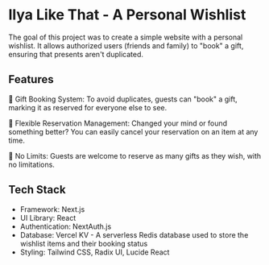 # Ilya Like That - A Personal Wishlist

The goal of this project was to create a simple website with a personal wishlist. It allows authorized users (friends and family) to "book" a gift, ensuring that presents aren't duplicated.

## Features

🎁 Gift Booking System: To avoid duplicates, guests can "book" a gift, marking it as reserved for everyone else to see.

🔄 Flexible Reservation Management: Changed your mind or found something better? You can easily cancel your reservation on an item at any time.

🎉 No Limits: Guests are welcome to reserve as many gifts as they wish, with no limitations.

## Tech Stack

- Framework: Next.js
- UI Library: React
- Authentication: NextAuth.js
- Database: Vercel KV - A serverless Redis database used to store the wishlist items and their booking status
- Styling: Tailwind CSS, Radix UI, Lucide React
